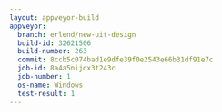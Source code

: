 ```yaml
---
layout: appveyor-build
appveyor:
  branch: erlend/new-uit-design
  build-id: 32621506
  build-number: 263
  commit: 8ccb5c074bad1e9dfe39f0e2543e66b31df91e7c
  job-id: 8a4a5nijdx3t243c
  job-number: 1
  os-name: Windows
  test-result: 1
---
```

